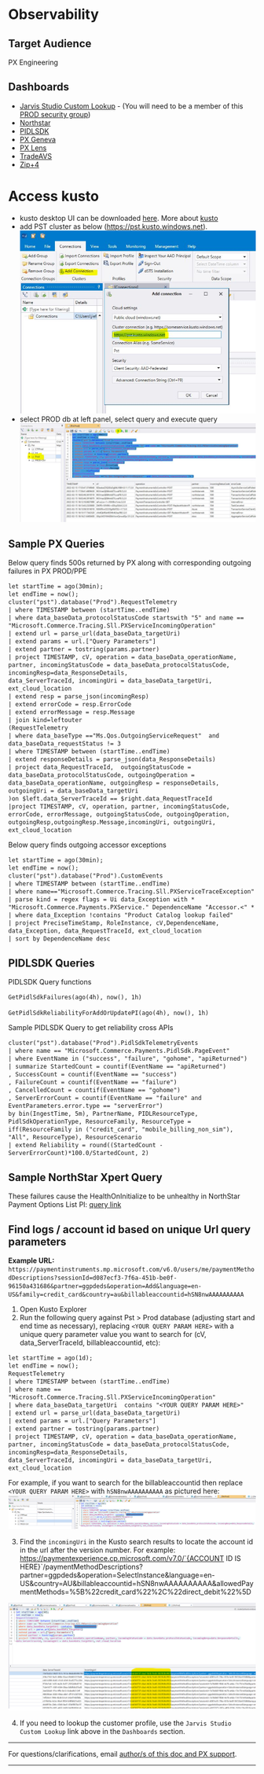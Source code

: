# Observability

## Target Audience
PX Engineering

## Dashboards
- [Jarvis Studio Custom Lookup]() - (You will need to be a member of this [PROD security group](https://account.activedirectory.windowsazure.com/r#/manageMembership?objectType=Group&objectId=2bc1fe0d-d3ab-486c-abd9-8e0d6ccea89d))  
- [Northstar](https://xpert.microsoft.com/osg/Search?display=Grid&searchQuery=%40name%20%3D%3D%20%22Microsoft.Commerce.Payments.ManagePayments.PageEvent%22%0Aselect%20%40eventName%2C%20%40%22eventProperties.healthy%22%2C%20%40country%2C%20%40market%2C%20%40cV%2C%20%40sessionId%0Awhere%20%40eventName%20%3D%3D%20%22HealthOnInitialize%22%20AND%20%40%22eventProperties.healthy%22%20%3D%3D%20false&source=Environment%3DPROD%3B)
- [PIDLSDK](https://xpert.microsoft.com/osg/views/PidlSdkReport/c317477c-a91b-4cce-b9e6-0346c88eddb5)
- [PX Geneva](https://portal.microsoftgeneva.com/dashboard/paymentexperience-metrics-prod/Service%2520QoS?overrides=[{%22query%22:%22//*[id%3D%27OperationName%27]%22,%22key%22:%22value%22,%22replacement%22:%22%22},{%22query%22:%22//*[id%3D%27CloudLocation%27]%22,%22key%22:%22value%22,%22replacement%22:%22%22},{%22query%22:%22//*[id%3D%27CloudRole%27]%22,%22key%22:%22value%22,%22replacement%22:%22%22},{%22query%22:%22//*[id%3D%27RoleInstance%27]%22,%22key%22:%22value%22,%22replacement%22:%22%22},{%22query%22:%22//*[id%3D%27CloudRoleInstance%27]%22,%22key%22:%22value%22,%22replacement%22:%22%22},{%22query%22:%22//*[id%3D%27CallerName%27]%22,%22key%22:%22value%22,%22replacement%22:%22%22}]%20)
- [PX Lens](https://lens.msftcloudes.com/#/dashboard/5dc09589-664c-4f9e-b41e-02bb73b36eab?_g=(ws:e377c266-06a6-4858-9d50-4e24c8d098ed))
- [TradeAVS](https://lens.msftcloudes.com/#/dashboard/5b28c3d9-3437-474b-8503-04aba73da444?tempId=20211019-206d91d6-be87-4e76-bbd9-27ba39ea083e&_g=())
- [Zip+4](https://lens.msftcloudes.com/#/dashboard/c9f738f4-cc32-4723-be68-ec34bbe9f825?_g=(ws:e377c266-06a6-4858-9d50-4e24c8d098ed))

# Access kusto
- kusto desktop UI can be downloaded [here](https://aka.ms/ke). More about [kusto](https://kusto.azurewebsites.net/docs/index.html)
- add PST cluster as below (https://pst.kusto.windows.net).
![add new connect to pst cluster](../images/operations/observability/add_kusto_connection.JPG) 
- select PROD db at left panel, select query and execute query 
![execute query](../images/operations/observability/kusto_execute_query.JPG) 

## Sample PX Queries 
Below query finds 500s returned by PX along with corresponding outgoing failures in PX PROD/PPE
```
let startTime = ago(30min);
let endTime = now();
cluster("pst").database("Prod").RequestTelemetry 
| where TIMESTAMP between (startTime..endTime)
| where data_baseData_protocolStatusCode startswith "5" and name == "Microsoft.Commerce.Tracing.Sll.PXServiceIncomingOperation"
| extend url = parse_url(data_baseData_targetUri)
| extend params = url.["Query Parameters"]
| extend partner = tostring(params.partner)
| project TIMESTAMP, cV, operation = data_baseData_operationName, partner, incomingStatusCode = data_baseData_protocolStatusCode, incomingResp=data_ResponseDetails, 
data_ServerTraceId, incomingUri = data_baseData_targetUri, ext_cloud_location
| extend resp = parse_json(incomingResp)
| extend errorCode = resp.ErrorCode
| extend errorMessage = resp.Message
| join kind=leftouter
(RequestTelemetry
| where data_baseType =="Ms.Qos.OutgoingServiceRequest"  and data_baseData_requestStatus != 3
| where TIMESTAMP between (startTime..endTime)
| extend responseDetails = parse_json(data_ResponseDetails)
| project data_RequestTraceId,  outgoingStatusCode = data_baseData_protocolStatusCode, outgoingOperation = data_baseData_operationName, outgoingResp = responseDetails, outgoingUri = data_baseData_targetUri
)on $left.data_ServerTraceId == $right.data_RequestTraceId
|project TIMESTAMP, cV, operation, partner, incomingStatusCode, errorCode, errorMessage, outgoingStatusCode, outgoingOperation, outgoingResp,outgoingResp.Message,incomingUri, outgoingUri, ext_cloud_location
```

Below query finds outgoing accessor exceptions
```
let startTime = ago(30min);
let endTime = now();
cluster("pst").database("Prod").CustomEvents
| where TIMESTAMP between (startTime..endTime)
| where name=="Microsoft.Commerce.Tracing.Sll.PXServiceTraceException" 
| parse kind = regex flags = Ui data_Exception with * "Microsoft.Commerce.Payments.PXService." DependenceName "Accessor.<" * 
| where data_Exception !contains "Product Catalog lookup failed" 
| project PreciseTimeStamp, RoleInstance, cV,DependenceName, data_Exception, data_RequestTraceId, ext_cloud_location 
| sort by DependenceName desc
```

## PIDLSDK Queries
PIDLSDK Query functions

```
GetPidlSdkFailures(ago(4h), now(), 1h)

GetPidlSdkReliabilityForAddOrUpdatePI(ago(4h), now(), 1h)

```

Sample PIDLSDK Query to get reliability cross APIs
```
cluster("pst").database("Prod").PidlSdkTelemetryEvents
| where name == "Microsoft.Commerce.Payments.PidlSdk.PageEvent"
| where EventName in ("success", "failure", "gohome", "apiReturned")
| summarize StartedCount = countif(EventName == "apiReturned")
, SuccessCount = countif(EventName == "success")
, FailureCount = countif(EventName == "failure")
, CancelledCount = countif(EventName == "gohome")
, ServerErrorCount = countif(EventName == "failure" and EventParameters.error.type == "serverError")
by bin(IngestTime, 5m), PartnerName, PIDLResourceType, PidlSdkOperationType, ResourceFamily, ResourceType = iff(ResourceFamily in ("credit_card", "mobile_billing_non_sim"), "All", ResourceType), ResourceScenario
| extend Reliability = round((StartedCount - ServerErrorCount)*100.0/StartedCount, 2)
```



## Sample NorthStar Xpert Query
These failures cause the HealthOnInitialize to be unhealthy in NorthStar Payment Options List PI: [query link](https://xpert.microsoft.com/osg/Search?display=Grid&searchQuery=%40name%20%3D%3D%20%22Microsoft.Commerce.Payments.ManagePayments.PageEvent%22%0Aselect%20%40eventName%2C%20%40country%2C%20%40market%2C%20%40cV%2C%20%40sessionId%2C%20%40eventProperties%0Awhere%20%40eventName.Contains(%22ListPI_fetchFailed%22)&source=Environment%3DPROD%3B)

## Find logs / account id based on unique Url query parameters
**Example URL:** `https://paymentinstruments.mp.microsoft.com/v6.0/users/me/paymentMethodDescriptions?sessionId=d087ecf3-7f6a-451b-be0f-96150a431686&partner=ggpdeds&operation=Add&language=en-US&family=credit_card&country=au&billableaccountid=hSN8nwAAAAAAAAAA`  

1. Open Kusto Explorer
2. Run the following query against Pst > Prod database (adjusting start and end time as necessary), replacing `<YOUR QUERY PARAM HERE>` with a unique query parameter value you want to search for (cV, data_ServerTraceId, billableaccountid, etc):
```
let startTime = ago(1d);
let endTime = now();
RequestTelemetry 
| where TIMESTAMP between (startTime..endTime)
| where name == "Microsoft.Commerce.Tracing.Sll.PXServiceIncomingOperation"
| where data_baseData_targetUri  contains "<YOUR QUERY PARAM HERE>"
| extend url = parse_url(data_baseData_targetUri)
| extend params = url.["Query Parameters"]
| extend partner = tostring(params.partner)
| project TIMESTAMP, cV, operation = data_baseData_operationName, partner, incomingStatusCode = data_baseData_protocolStatusCode, incomingResp=data_ResponseDetails, 
data_ServerTraceId, incomingUri = data_baseData_targetUri, ext_cloud_location
```
For example, if you want to search for the billableaccountid then replace `<YOUR QUERY PARAM HERE>` with `hSN8nwAAAAAAAAAA` as pictured here:
![Kusto Explorer Query with parameter to search for](../images/operations/kusto-explorer-url-param-query-1.png)  
  
  3. Find the `incomingUri` in the Kusto search results to locate the account id in the url after the version number. For example: https://paymentexperience.cp.microsoft.com/v7.0/`{ACCOUNT ID IS HERE}`/paymentMethodDescriptions?partner=ggpdeds&operation=SelectInstance&language=en-US&country=AU&billableaccountid=hSN8nwAAAAAAAAAA&allowedPaymentMethods=%5B%22credit_card%22%2C%22direct_debit%22%5D  

![Kusto Explorer query results with account id](../images/operations/kusto-explorer-url-param-query-2.png)  
  
  4. If you need to lookup the customer profile, use the `Jarvis Studio Custom Lookup` link above in the `Dashboards` section.

---
For questions/clarifications, email [author/s of this doc and PX support](mailto:JieFan@microsoft.com?cc=PXSupport@microsoft.com&subject=Docs%20-%20development/observability.md).

---